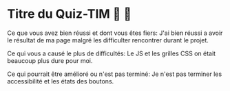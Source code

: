 # Titre du Quiz-TIM 🦕 🦖

Ce que vous avez bien réussi et dont vous êtes fiers:
J'ai bien réussi a avoir le résultat de ma page malgré les difficulter rencontrer durant le projet.


Ce qui vous a causé le plus de difficultés:
Le JS et les grilles CSS on était beaucoup plus dure pour moi.


Ce qui pourrait être amélioré ou n'est pas terminé:
Je n'est pas terminer les accessibilité et les états des boutons. 

